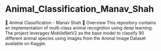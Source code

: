 # Animal_Classification_Manav_Shah
🦁 Animal Classification - Manav Shah 🐼
Overview
This repository contains an implementation of multi-class animal recognition using deep learning. The project leverages MobileNetV2 as the base model to classify 90 different animal species using images from the Animal Image Dataset available on Kaggle.
